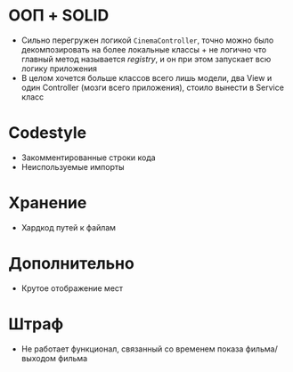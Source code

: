 # ООП + SOLID
- Сильно перегружен логикой `CinemaController`, точно можно было декомпозировать на более локальные классы + не логично что главный метод называется *registry*, и он при этом запускает всю логику приложения
- В целом хочется больше классов всего лишь модели, два View и один Controller (мозги всего приложения), стоило вынести в Service класс

# Codestyle
- Закомментированные строки кода
- Неиспользуемые импорты

# Хранение
- Хардкод путей к файлам

# Дополнительно
- Крутое отображение мест

# Штраф
- Не работает функционал, связанный со временем показа фильма/выходом фильма
